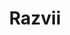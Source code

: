 ---
accent-dark: "#990000"
accent-light: "#990000"
image: /assets/images/pfps/smugFuck.jpg
title: Razvii
embed: card
---